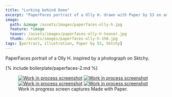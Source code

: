 ```yaml
---
title: "Lurking behind Domo"
excerpt: "PaperFaces portrait of a Olly H. drawn with Paper by 53 on an iPad."
image: 
  path: &image /assets/images/paperfaces-olly-h.jpg 
  feature: *image
  teaser: /assets/images/paperfaces-olly-h-teaser.jpg
  thumb: /assets/images/paperfaces-olly-h-150.jpg
tags: [portrait, illustration, Paper by 53, Sktchy]
---
```


PaperFaces portrait of a Olly H. inspired by a photograph on Sktchy.

{% include boilerplate/paperfaces-2.md %}

<figure class="third">
	<a href="{{ site.url }}/assets/images/paperfaces-olly-h-process-1-lg.jpg"><img src="{{ site.url }}/assets/images/paperfaces-olly-h-process-1-600.jpg" alt="Work in process screenshot"></a>
	<a href="{{ site.url }}/assets/images/paperfaces-olly-h-process-2-lg.jpg"><img src="{{ site.url }}/assets/images/paperfaces-olly-h-process-2-600.jpg" alt="Work in process screenshot"></a>
	<a href="{{ site.url }}/assets/images/paperfaces-olly-h-process-3-lg.jpg"><img src="{{ site.url }}/assets/images/paperfaces-olly-h-process-3-600.jpg" alt="Work in process screenshot"></a>
	<a href="{{ site.url }}/assets/images/paperfaces-olly-h-process-4-lg.jpg"><img src="{{ site.url }}/assets/images/paperfaces-olly-h-process-4-600.jpg" alt="Work in process screenshot"></a>
	<figcaption>Work in progress screen captures Made with Paper.</figcaption>
</figure>
